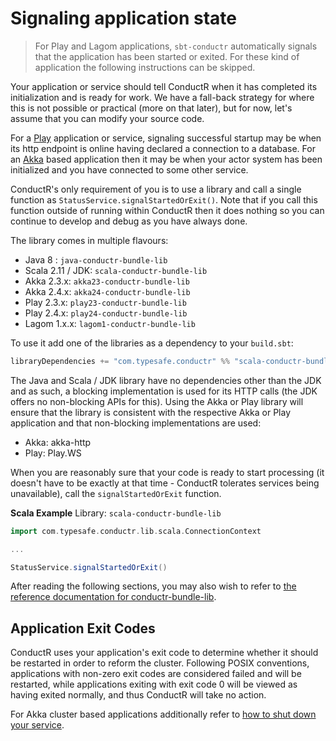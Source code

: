 # Signaling application state

> For Play and Lagom applications, `sbt-conductr` automatically signals that the application has been started or exited. For these kind of application the following instructions can be skipped.

Your application or service should tell ConductR when it has completed its initialization and is ready for work. We have a fall-back strategy for where this is not possible or practical (more on that later), but for now, let's assume that you can modify your source code.

For a [Play](https://www.playframework.com/) application or service, signaling successful startup may be when its http endpoint is online having declared a connection to a database. For an [Akka](http://akka.io/) based application then it may be when your actor system has been initialized and you have connected to some other service.

ConductR's only requirement of you is to use a library and call a single function as `StatusService.signalStartedOrExit()`. Note that if you call this function outside of running within ConductR then it does nothing so you can continue to develop and debug as you have always done.

The library comes in multiple flavours:
- Java 8 : `java-conductr-bundle-lib`
- Scala 2.11 / JDK: `scala-conductr-bundle-lib`
- Akka 2.3.x: `akka23-conductr-bundle-lib`
- Akka 2.4.x: `akka24-conductr-bundle-lib`
- Play 2.3.x: `play23-conductr-bundle-lib`
- Play 2.4.x: `play24-conductr-bundle-lib`
- Lagom 1.x.x: `lagom1-conductr-bundle-lib`

To use it add one of the libraries as a dependency to your `build.sbt`:

```scala
libraryDependencies += "com.typesafe.conductr" %% "scala-conductr-bundle-lib" % "1.9.0"
```

The Java and Scala / JDK library have no dependencies other than the JDK and as such, a blocking implementation is used for its HTTP calls (the JDK offers no non-blocking APIs for this). Using the Akka or Play library will ensure that the library is consistent with the respective Akka or Play application and that non-blocking implementations are used:
- Akka: akka-http
- Play: Play.WS

When you are reasonably sure that your code is ready to start processing (it doesn't have to be exactly at that time - ConductR tolerates services being unavailable), call the `signalStartedOrExit` function.

**Scala Example**
Library: `scala-conductr-bundle-lib`

```scala
import com.typesafe.conductr.lib.scala.ConnectionContext

...

StatusService.signalStartedOrExit()
```

After reading the following sections, you may also wish to refer to [the reference documentation for conductr-bundle-lib](https://github.com/typesafehub/conductr-bundle-lib#typesafe-conductr-bundle-library).

## Application Exit Codes

ConductR uses your application's exit code to determine whether it should be restarted in order to reform the cluster. Following POSIX conventions, applications with non-zero exit codes are considered failed and will be restarted, while applications exiting with exit code 0 will be viewed as having exited normally, and thus ConductR will take no action.

For Akka cluster based applications additionally refer to [how to shut down your service](AkkaAndPlay#Shutting_Down).
